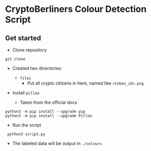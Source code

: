 # CryptoBerliners Colour Detection Script

## Get started

- Clone repository

``` git clone ```

- Created two directories:
  - `files`
    - Put all crypto citizens in here, named like `<token_id>.png`

- Install `pillow`
  - Taken from the official docs

```
python3 -m pip install --upgrade pip
python3 -m pip install --upgrade Pillow
```

- Run the script

```
 python3 script.py
```

- The labeled data will be output in `./colours`
